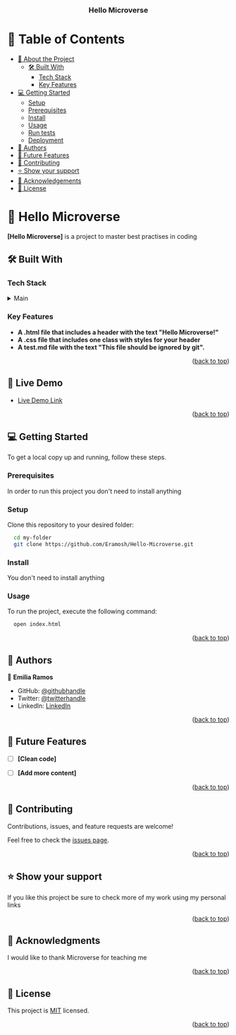 <a name="readme-top"></a>

<div align="center">

  <br/>

  <h3><b>Hello Microverse</b></h3>

</div>


# 📗 Table of Contents

- [📖 About the Project](#about-project)
  - [🛠 Built With](#built-with)
    - [Tech Stack](#tech-stack)
    - [Key Features](#key-features)
- [💻 Getting Started](#getting-started)
  - [Setup](#setup)
  - [Prerequisites](#prerequisites)
  - [Install](#install)
  - [Usage](#usage)
  - [Run tests](#run-tests)
  - [Deployment](#deployment)
- [👥 Authors](#authors)
- [🔭 Future Features](#future-features)
- [🤝 Contributing](#contributing)
- [⭐️ Show your support](#support)
- [🙏 Acknowledgements](#acknowledgements)
- [📝 License](#license)

# 📖 Hello Microverse <a name="about-project"></a>

**[Hello Microverse]** is a project to master best practises in coding

## 🛠 Built With <a name="built-with"></a>

### Tech Stack <a name="tech-stack"></a>

<details>
  <summary>Main</summary>
  <ul>
    <li><a href="https://html.com/">Html</a></li>
  </ul>
</details>

### Key Features <a name="key-features"></a>

- **A .html file that includes a header with the text "Hello Microverse!"**
- **A .css file that includes one class with styles for your header**
- **A test.md file with the text "This file should be ignored by git".**

<p align="right">(<a href="#readme-top">back to top</a>)</p>

## 🚀 Live Demo <a name="live-demo"></a>

- [Live Demo Link](https://github.com/Eramosh/Hello-Microverse.git)

<p align="right">(<a href="#readme-top">back to top</a>)</p>


## 💻 Getting Started <a name="getting-started"></a>


To get a local copy up and running, follow these steps.

### Prerequisites

In order to run this project you don't need to install anything


### Setup

Clone this repository to your desired folder:

```sh
  cd my-folder
  git clone https://github.com/Eramosh/Hello-Microverse.git
```

### Install

You don't need to install anything

### Usage

To run the project, execute the following command:


```sh
  open index.html
```
<p align="right">(<a href="#readme-top">back to top</a>)</p>

## 👥 Authors <a name="authors"></a>

👤 **Emilia Ramos**

- GitHub: [@githubhandle](https://github.com/githubhandle)
- Twitter: [@twitterhandle](https://twitter.com/twitterhandle)
- LinkedIn: [LinkedIn](https://linkedin.com/in/linkedinhandle)

<p align="right">(<a href="#readme-top">back to top</a>)</p>

## 🔭 Future Features <a name="future-features"></a>

- [ ] **[Clean code]**
- [ ] **[Add more content]**


<p align="right">(<a href="#readme-top">back to top</a>)</p>

## 🤝 Contributing <a name="contributing"></a>

Contributions, issues, and feature requests are welcome!

Feel free to check the [issues page](../../issues/).

<p align="right">(<a href="#readme-top">back to top</a>)</p>

## ⭐️ Show your support <a name="support"></a>

If you like this project be sure to check more of my work using my personal links

<p align="right">(<a href="#readme-top">back to top</a>)</p>

## 🙏 Acknowledgments <a name="acknowledgements"></a>

I would like to thank Microverse for teaching me 

<p align="right">(<a href="#readme-top">back to top</a>)</p>

## 📝 License <a name="license"></a>

This project is [MIT](./LICENSE) licensed.

<p align="right">(<a href="#readme-top">back to top</a>)</p>
